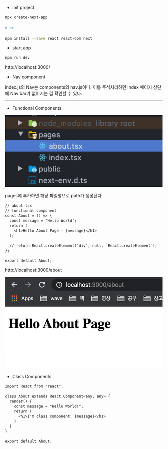 - init project

```bash
npx create-next-app

# or

npm install --save react react-dom next
```

- start app

```bash
npm run dev
```

http://localhost:3000/

- Nav component

index.js의 Nav는 components의 nav.js이다.
이를 주석처리하면 index 페이지 상단에 Nav bar가 없어지는 걸 확인할 수 있다.

---

- Functional Components

![](2020-01-03-07-31-05.png)

pages에 추가하면 해당 파일명으로 path가 생성된다.

```tsx
// about.tsx
// functional component
const About = () => {
  const message = 'Hello World';
  return (
    <h1>Hello About Page - {message}</h1>
  );

  // return React.createElement('div', null, `React.createElement`);
};

export default About;
```

http://localhost:3000/about

![](2020-01-03-07-33-50.png)

- Class Components

```tsx
import React from "react";

class About extends React.Component<any, any> {
  render() {
    const message = "Hello World!";
    return (
      <h1>I'm class component: {message}</h1>
    )
  }
}

export default About;
```